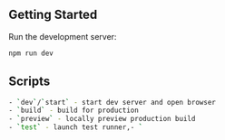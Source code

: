 ## Getting Started

Run the development server:

```bash
npm run dev
```

## Scripts

```bash
- `dev`/`start` - start dev server and open browser
- `build` - build for production
- `preview` - locally preview production build
- `test` - launch test runner,- `
```
